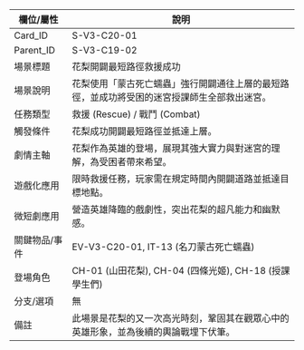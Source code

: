 | 欄位/屬性 | 說明 |
|---|---|
| Card_ID | S-V3-C20-01 |
| Parent_ID | S-V3-C19-02 |
| 場景標題 | 花梨開闢最短路徑救援成功 |
| 場景說明 | 花梨使用「蒙古死亡蠕蟲」強行開闢通往上層的最短路徑，並成功將受困的迷宮授課師生全部救出迷宮。 |
| 任務類型 | 救援 (Rescue) / 戰鬥 (Combat) |
| 觸發條件 | 花梨成功開闢最短路徑並抵達上層。 |
| 劇情主軸 | 花梨作為英雄的登場，展現其強大實力與對迷宮的理解，為受困者帶來希望。 |
| 遊戲化應用 | 限時救援任務，玩家需在規定時間內開闢道路並抵達目標地點。 |
| 微短劇應用 | 營造英雄降臨的戲劇性，突出花梨的超凡能力和幽默感。 |
| 關鍵物品/事件 | EV-V3-C20-01, IT-13 (名刀蒙古死亡蠕蟲) |
| 登場角色 | CH-01 (山田花梨), CH-04 (四條光姬), CH-18 (授課學生們) |
| 分支/選項 | 無 |
| 備註 | 此場景是花梨的又一次高光時刻，鞏固其在觀眾心中的英雄形象，並為後續的輿論戰埋下伏筆。
